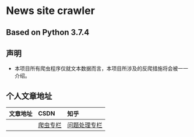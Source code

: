# News site crawler
## Based on Python 3.7.4

## 声明  
* 本项目所有爬虫程序仅就文本数据而言，本项目所涉及的反爬措施将会被一一介绍。

## 个人文章地址
| 文章地址 | CSDN | 知乎 |
| :------ | :------ | :------|
|         | [爬虫专栏](https://mp.csdn.net/console/article) | [问题处理专栏](https://www.zhihu.com/people/jian-you-oliver/posts)|






